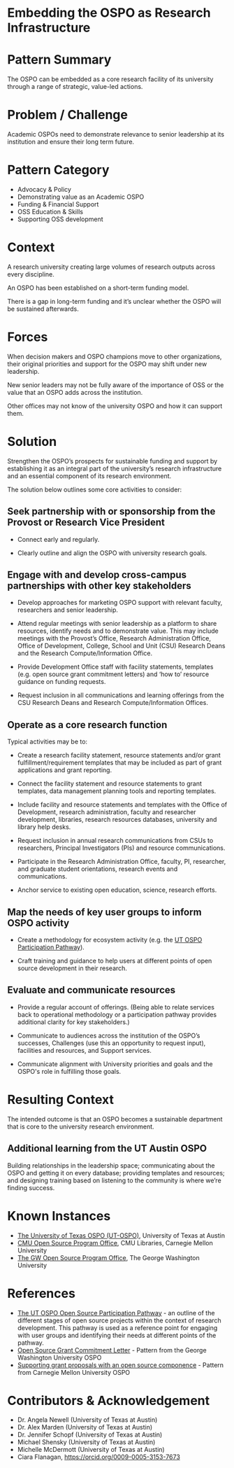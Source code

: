 # Embedding the OSPO as Research Infrastructure

# Pattern Summary

The OSPO can be embedded as a core research facility of its university through a range of strategic, value-led actions.

# Problem / Challenge

Academic OSPOs need to demonstrate relevance to senior leadership at its institution and ensure their long term future.

# Pattern Category

* Advocacy & Policy
* Demonstrating value as an Academic OSPO
* Funding & Financial Support 
* OSS Education & Skills  
* Supporting OSS development   

# Context

A research university creating large volumes of research outputs across every discipline.

An OSPO has been established on a short-term funding model.

There is a gap in long-term funding and it’s unclear whether the OSPO will be sustained afterwards.

# Forces

When decision makers and OSPO champions move to other organizations, their original priorities and support for the OSPO may shift under new leadership.

New senior leaders may not be fully aware of the importance of OSS or the value that an OSPO adds across the institution.

Other offices may not know of the university OSPO and how it can support them.

# Solution

Strengthen the OSPO’s prospects for sustainable funding and support by establishing it as an integral part of the university’s research infrastructure and an essential component of its research environment.

The solution below outlines some core activities to consider:

## Seek partnership with or sponsorship from the Provost or Research Vice President

* Connect early and regularly.

* Clearly outline and align the OSPO with university research goals.

## Engage with and develop cross-campus partnerships with other key stakeholders

* Develop approaches for marketing OSPO support with relevant faculty, researchers and senior leadership. 

* Attend regular meetings with senior leadership as a platform to share resources, identify needs and to demonstrate value. This may include meetings with the 
  Provost’s Office, Research Administration Office, Office of Development, College, School and Unit (CSU) Research Deans and the Research Compute/Information 
  Office.

* Provide Development Office staff with facility statements, templates (e.g. open source grant commitment letters) and ‘how to’ resource guidance on funding 
  requests.

* Request inclusion in all communications and learning offerings from the CSU Research Deans and Research Compute/Information Offices.

## Operate as a core research function 

Typical activities may be to: 

* Create a research facility statement, resource statements and/or grant fulfillment/requirement templates that may be included as part of grant applications and grant reporting. 

* Connect the facility statement and resource statements to grant templates, data management planning tools and reporting templates.

* Include facility and resource statements and templates with the Office of Development, research administration, faculty and researcher development, libraries, research resources databases, university and library help desks.

* Request inclusion in annual research communications from CSUs to researchers, Principal Investigators (PIs) and resource communications. 

* Participate in the Research Administration Office, faculty, PI, researcher, and graduate student orientations, research events and communications.

*  Anchor service to existing open education, science, research efforts.

## Map the needs of key user groups to inform OSPO activity

* Create a methodology for ecosystem activity (e.g. the [UT OSPO Participation Pathway](https://opensource.utexas.edu/resources)). 

* Craft training and guidance to help users at different points of open source development in their research.

## Evaluate and communicate resources 

* Provide a regular account of offerings. (Being able to relate services back to operational methodology or a participation pathway provides additional clarity for key stakeholders.)

* Communicate to audiences across the institution of the OSPO’s successes, Challenges (use this an opportunity to request input), facilities and resources, and 
  Support services.

* Communicate alignment with University priorities and goals and the OSPO's role in fulfilling those goals.

# Resulting Context

The intended outcome is that an OSPO becomes a sustainable department that is core to the university research environment.

## Additional learning from the UT Austin OSPO

Building relationships in the leadership space; communicating about the OSPO and getting it on every database; providing templates and resources; and designing training based on listening to the community is where we’re finding success.

# Known Instances

* [The University of Texas OSPO (UT-OSPO)](https://opensource.utexas.edu/), University of Texas at Austin
* [CMU Open Source Program Office](https://www.library.cmu.edu/services/ospo), CMU Libraries, Carnegie Mellon University
* [The GW Open Source Program Office](https://ospo.gwu.edu/), The George Washington University

# References

* [The UT OSPO Open Source Participation Pathway](https://opensource.utexas.edu/resources) - an outline of the different stages of open source projects within the context of research development. This pathway is used as a reference point for engaging with user groups and identifying their needs at different points of the pathway.
* [Open Source Grant Commitment Letter](https://github.com/CURIOSSorg/curioss-patterns/blob/main/open-source-grant-commitment-letter.md) - Pattern from the George Washington University OSPO
* [Supporting grant proposals with an open source componence](https://github.com/CURIOSSorg/curioss-patterns/blob/main/supporting-grant-proposals-with-an-open-source-component.md) - Pattern from Carnegie Mellon University OSPO


# Contributors & Acknowledgement

* Dr. Angela Newell (University of Texas at Austin)
* Dr. Alex Marden (University of Texas at Austin)
* Dr. Jennifer Schopf (University of Texas at Austin)
* Michael Shensky (University of Texas at Austin)
* Michelle McDermott (University of Texas at Austin)
* Ciara Flanagan, https://orcid.org/0009-0005-3153-7673

